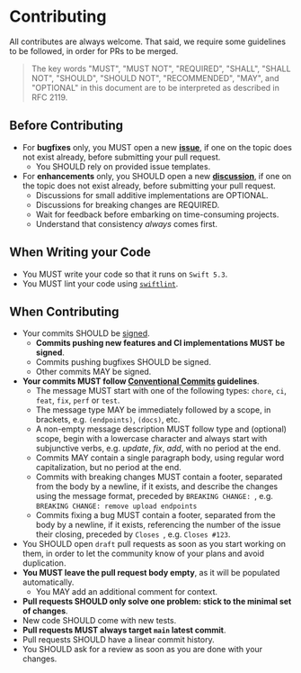 # Contributing

All contributes are always welcome.
That said, we require some guidelines to be followed, in order for PRs to be merged.

> The key words "MUST", "MUST NOT", "REQUIRED", "SHALL", "SHALL
> NOT", "SHOULD", "SHOULD NOT", "RECOMMENDED",  "MAY", and
> "OPTIONAL" in this document are to be interpreted as described in
> RFC 2119.

## Before Contributing

- For **bugfixes** only, you MUST open a new [**issue**](https://github.com/sbertix/DropView/issues), if one on the topic does not exist already, before submitting your pull request.
   - You SHOULD rely on provided issue templates.
- For **enhancements** only, you SHOULD open a new [**discussion**](https://github.com/sbertix/DropView/discussions), if one on the topic does not exist already, before submitting your pull request.
   - Discussions for small additive implementations are OPTIONAL.
   - Discussions for breaking changes are REQUIRED.
   - Wait for feedback before embarking on time-consuming projects.
   - Understand that consistency _always_ comes first.

## When Writing your Code

- You MUST write your code so that it runs on `Swift 5.3`.
- You MUST lint your code using [`swiftlint`](https://github.com/realm/SwiftLint).

## When Contributing

- Your commits SHOULD be [signed](https://docs.github.com/en/github/authenticating-to-github/managing-commit-signature-verification/signing-commits).
   - **Commits pushing new features and CI implementations MUST be signed**.
   - Commits pushing bugfixes SHOULD be signed.
   - Other commits MAY be signed.
- **Your commits MUST follow [Conventional Commits](https://www.conventionalcommits.org/en/v1.0.0-beta.2/) guidelines**.
   - The message MUST start with one of the following types: `chore`, `ci`, `feat`, `fix`, `perf` or `test`.
   - The message type MAY be immediately followed by a scope, in brackets, e.g. `(endpoints)`, `(docs)`, etc.
   - A non-empty message description MUST follow type and (optional) scope, begin with a lowercase character and always start with subjunctive verbs, e.g. _update_, _fix_, _add_, with no period at the end.
   - Commits MAY contain a single paragraph body, using regular word capitalization, but no period at the end.
   - Commits with breaking changes MUST contain a footer, separated from the body by a newline, if it exists, and describe the changes using the message format, preceded by `BREAKING CHANGE: `, e.g. `BREAKING CHANGE: remove upload endpoints`
   - Commits fixing a bug MUST contain a footer, separated from the body by a newline, if it exists, referencing the number of the issue their closing, preceded by `Closes `, e.g. `Closes #123`.
- You SHOULD open `draft` pull requests as soon as you start working on them, in order to let the community know of your plans and avoid duplication.
- **You MUST leave the pull request body empty**, as it will be populated automatically.
   - You MAY add an additional comment for context.
- **Pull requests SHOULD only solve one problem: stick to the minimal set of changes**.
- New code SHOULD come with new tests.
- **Pull requests MUST always target `main` latest commit**.
- Pull requests SHOULD have a linear commit history.
- You SHOULD ask for a review as soon as you are done with your changes.
